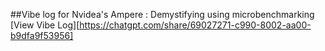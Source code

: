 ##Vibe log for Nvidea's Ampere : Demystifying using microbenchmarking
[View Vibe Log][https://chatgpt.com/share/69027271-c990-8002-aa00-b9dfa9f53956]
